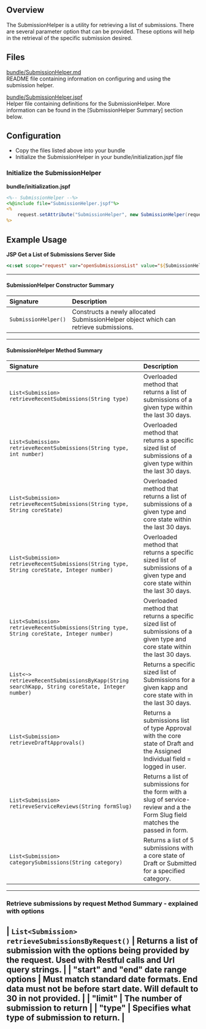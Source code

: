 ## Overview

The SubmissionHelper is a utility for retrieving a list of submissions.
There are several parameter option that can be provided.
These options will help in the retrieval of the specific submission desired.

## Files

[bundle/SubmissionHelper.md](SubmissionHelper.md)  
README file containing information on configuring and using the submission helper.

[bundle/SubmissionHelper.jspf](SubmissionHelper.jspf)  
Helper file containing definitions for the SubmissionHelper.  More information can be found in
the [SubmissionHelper Summary] section below.

## Configuration

* Copy the files listed above into your bundle
* Initialize the SubmissionHelper in your bundle/initialization.jspf file

### Initialize the SubmissionHelper

**bundle/initialization.jspf**
```jsp
<%-- SubmissionHelper --%>
<%@include file="SubmissionHelper.jspf"%>
<%
    request.setAttribute("SubmissionHelper", new SubmissionHelper(request));
%>
```

## Example Usage

**JSP Get a List of Submissions Server Side**
```jsp
<c:set scope="request" var="openSubmissionsList" value="${SubmissionHelper.retrieveRecentSubmissions('Approval', 'Draft', 1000)}"/>
```

---

#### SubmissionHelper Constructor Summary
| Signature                                                                                     | Description                                                                                                                   |
| :-------------------------------------------------------------------------------------------- | :---------------------------------------------------------------------------------------------------------------------------- |
| `SubmissionHelper()`                                                                          | Constructs a newly allocated SubmissionHelper object which can retrieve submissions.                                          |

---

#### SubmissionHelper Method Summary
| Signature                                                                                     | Description                                                                                                                   |
| :-------------------------------------------------------------------------------------------- | :---------------------------------------------------------------------------------------------------------------------------- |
| `List<Submission> retrieveRecentSubmissions(String type)`                                     | Overloaded method that returns a list of submissions of a given type within the last 30 days.                                 |
| `List<Submission> retrieveRecentSubmissions(String type, int number)`                         | Overloaded method that returns a specific sized list of submissions of a given type within the last 30 days.                  |                                   
| `List<Submission> retrieveRecentSubmissions(String type, String coreState)`                   | Overloaded method that returns a list of submissions of a given type and core state within the last 30 days.                  |
| `List<Submission> retrieveRecentSubmissions(String type, String coreState, Integer number)`   | Overloaded method that returns a specific sized list of submissions of a given type and core state within the last 30 days.   |
| `List<Submission> retrieveRecentSubmissions(String type, String coreState, Integer number)`   | Overloaded method that returns a specific sized list of submissions of a given type and core state within the last 30 days.   |
| `List<~> retrieveRecentSubmissionsByKapp(String searchKapp, String coreState, Integer number)`| Returns a specific sized list of Submissions for a given kapp and core state with in the last 30 days.                        |
| `List<Submission> retrieveDraftApprovals()`                                                   | Returns a submissions list of type Approval with the core state of Draft and the Assigned Individual field = logged in user.  |
| `List<Submission> retireveServiceReviews(String formSlug)`                                    | Returns a list of submissions for the form with a slug of service-review and a the Form Slug field matches the passed in form.|
| `List<Submission> categorySubmissions(String category)`                                       | Returns a list of 5 submissions with a core state of Draft or Submitted for a specified category.                             |

---
### Retrieve submissions by request Method Summary - explained with options
| `List<Submission> retrieveSubmissionsByRequest()`                                             | Returns a list of submission with the options being provided by the request. Used with Restful calls and Url query strings.   |
| "start" and "end" date range options                                                          | Must match standard date formats.  End data must not be before start date. Will default to 30 in not provided.                |
| "limit"                                                                                       | The number of submission to return                                                                                            |
| "type"                                                                                        | Specifies what type of submission to return.                                                                                  |
---